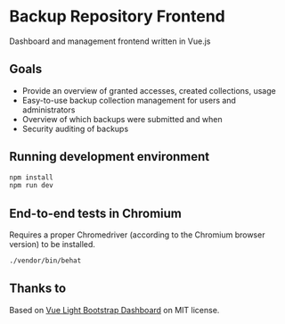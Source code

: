 Backup Repository Frontend
==========================

Dashboard and management frontend written in Vue.js

Goals
-----

- Provide an overview of granted accesses, created collections, usage
- Easy-to-use backup collection management for users and administrators
- Overview of which backups were submitted and when
- Security auditing of backups

Running development environment
-------------------------------

```bash
npm install
npm run dev
```

End-to-end tests in Chromium
----------------------------

Requires a proper Chromedriver (according to the Chromium browser version) to be installed.

```bash
./vendor/bin/behat
```

Thanks to
---------

Based on [Vue Light Bootstrap Dashboard](http://vuejs.creative-tim.com/vue-light-bootstrap-dashboard) on MIT license.
